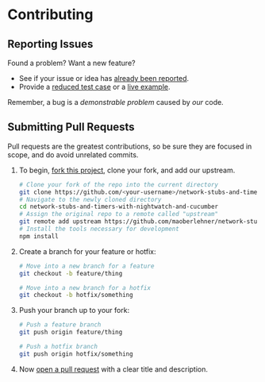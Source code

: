 # Contributing

## Reporting Issues

Found a problem? Want a new feature?

- See if your issue or idea has [already been reported].
- Provide a [reduced test case] or a [live example].

Remember, a bug is a *demonstrable problem* caused by *our* code.

## Submitting Pull Requests

Pull requests are the greatest contributions, so be sure they are focused in scope, and do avoid unrelated commits.

1. To begin, [fork this project], clone your fork, and add our upstream.

   ```bash
   # Clone your fork of the repo into the current directory
   git clone https://github.com/<your-username>/network-stubs-and-timers-with-nightwatch-and-cucumber
   # Navigate to the newly cloned directory
   cd network-stubs-and-timers-with-nightwatch-and-cucumber
   # Assign the original repo to a remote called "upstream"
   git remote add upstream https://github.com/maoberlehner/network-stubs-and-timers-with-nightwatch-and-cucumber
   # Install the tools necessary for development
   npm install
   ```

2. Create a branch for your feature or hotfix:

   ```bash
   # Move into a new branch for a feature
   git checkout -b feature/thing
   ```

   ```bash
   # Move into a new branch for a hotfix
   git checkout -b hotfix/something
   ```

3. Push your branch up to your fork:

   ```bash
   # Push a feature branch
   git push origin feature/thing
   ```

   ```bash
   # Push a hotfix branch
   git push origin hotfix/something
   ```

4. Now [open a pull request] with a clear title and description.

[already been reported]: https://github.com/maoberlehner/network-stubs-and-timers-with-nightwatch-and-cucumber/issues
[fork this project]:     https://github.com/maoberlehner/network-stubs-and-timers-with-nightwatch-and-cucumber/fork
[live example]:          http://codepen.io/pen
[open a pull request]:   https://help.github.com/articles/using-pull-requests/
[reduced test case]:     https://css-tricks.com/reduced-test-cases/
